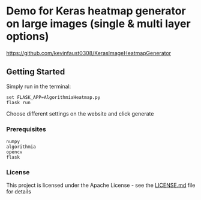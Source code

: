 # Demo for Keras heatmap generator on large images (single & multi layer options)

https://github.com/kevinfaust0308/KerasImageHeatmapGenerator

## Getting Started

Simply run in the terminal:

```
set FLASK_APP=AlgorithmiaHeatmap.py
flask run
```

Choose different settings on the website and click generate

### Prerequisites

```
numpy
algorithmia
opencv
flask
```

### License

This project is licensed under the Apache License - see the [LICENSE.md](LICENSE.md) file for details

